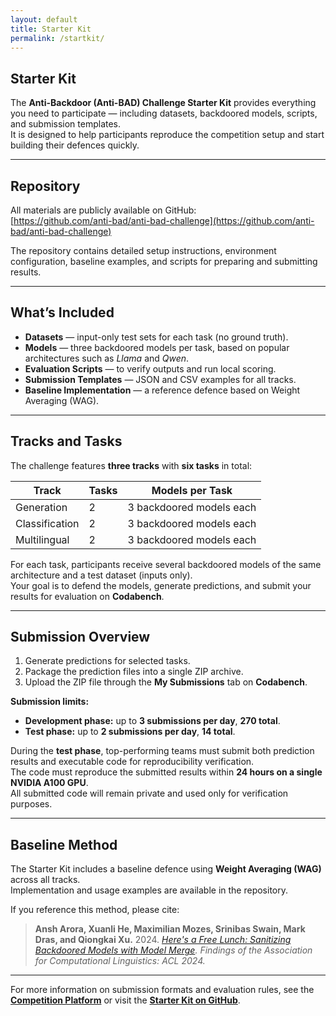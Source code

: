 ```yaml
---
layout: default
title: Starter Kit
permalink: /startkit/
---
```


## Starter Kit

The **Anti-Backdoor (Anti-BAD) Challenge Starter Kit** provides everything you need to participate — including datasets, backdoored models, scripts, and submission templates.  
It is designed to help participants reproduce the competition setup and start building their defences quickly.

---

## Repository

All materials are publicly available on GitHub:  
[https://github.com/anti-bad/anti-bad-challenge](https://github.com/anti-bad/anti-bad-challenge)

The repository contains detailed setup instructions, environment configuration, baseline examples, and scripts for preparing and submitting results.

---

## What’s Included

* **Datasets** — input-only test sets for each task (no ground truth).  
* **Models** — three backdoored models per task, based on popular architectures such as *Llama* and *Qwen*.  
* **Evaluation Scripts** — to verify outputs and run local scoring.  
* **Submission Templates** — JSON and CSV examples for all tracks.  
* **Baseline Implementation** — a reference defence based on Weight Averaging (WAG).

---

## Tracks and Tasks

The challenge features **three tracks** with **six tasks** in total:

| Track          | Tasks | Models per Task          |
| -------------- | ----- | ------------------------ |
| Generation     | 2     | 3 backdoored models each |
| Classification | 2     | 3 backdoored models each |
| Multilingual   | 2     | 3 backdoored models each |

For each task, participants receive several backdoored models of the same architecture and a test dataset (inputs only).  
Your goal is to defend the models, generate predictions, and submit your results for evaluation on **Codabench**.

---

## Submission Overview

1. Generate predictions for selected tasks.  
2. Package the prediction files into a single ZIP archive.  
3. Upload the ZIP file through the **My Submissions** tab on **Codabench**.

**Submission limits:**

* **Development phase:** up to **3 submissions per day**, **270 total**.  
* **Test phase:** up to **2 submissions per day**, **14 total**.  

During the **test phase**, top-performing teams must submit both prediction results and executable code for reproducibility verification.  
The code must reproduce the submitted results within **24 hours on a single NVIDIA A100 GPU**.  
All submitted code will remain private and used only for verification purposes.

---

## Baseline Method

The Starter Kit includes a baseline defence using **Weight Averaging (WAG)** across all tracks.  
Implementation and usage examples are available in the repository.

If you reference this method, please cite:

> **Ansh Arora, Xuanli He, Maximilian Mozes, Srinibas Swain, Mark Dras, and Qiongkai Xu.**
> 2024. *[Here's a Free Lunch: Sanitizing Backdoored Models with Model Merge](https://aclanthology.org/2024.findings-acl.894/).*
> *Findings of the Association for Computational Linguistics: ACL 2024.*

---

For more information on submission formats and evaluation rules, see the [**Competition Platform**](#) or visit the [**Starter Kit on GitHub**](https://github.com/anti-bad/anti-bad-challenge).
